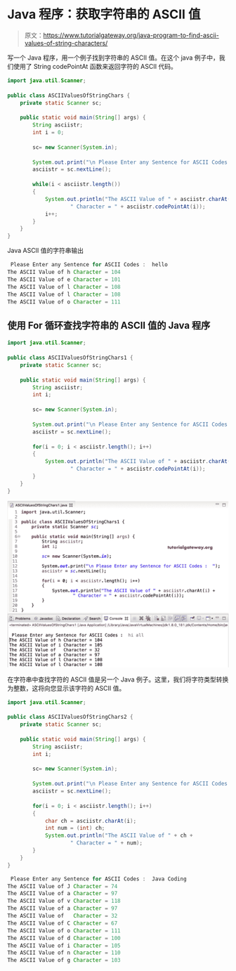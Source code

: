 # Java 程序：获取字符串的 ASCII 值

> 原文：<https://www.tutorialgateway.org/java-program-to-find-ascii-values-of-string-characters/>

写一个 Java 程序，用一个例子找到字符串的 ASCII 值。在这个 java 例子中，我们使用了 String codePointAt 函数来返回字符的 ASCII 代码。

```java
import java.util.Scanner;

public class ASCIIValuesOfStringChars {
	private static Scanner sc;

	public static void main(String[] args) {
		String asciistr;
		int i = 0;

		sc= new Scanner(System.in);

		System.out.print("\n Please Enter any Sentence for ASCII Codes :  ");
		asciistr = sc.nextLine();

		while(i < asciistr.length())
		{
			System.out.println("The ASCII Value of " + asciistr.charAt(i) +
					" Character = " + asciistr.codePointAt(i));
			i++;
		}
	}
}
```

Java ASCII 值的字符串输出

```java
 Please Enter any Sentence for ASCII Codes :  hello
The ASCII Value of h Character = 104
The ASCII Value of e Character = 101
The ASCII Value of l Character = 108
The ASCII Value of l Character = 108
The ASCII Value of o Character = 111
```

## 使用 For 循环查找字符串的 ASCII 值的 Java 程序

```java
import java.util.Scanner;

public class ASCIIValuesOfStringChars1 {
	private static Scanner sc;

	public static void main(String[] args) {
		String asciistr;
		int i;

		sc= new Scanner(System.in);

		System.out.print("\n Please Enter any Sentence for ASCII Codes :  ");
		asciistr = sc.nextLine();

		for(i = 0; i < asciistr.length(); i++)
		{
			System.out.println("The ASCII Value of " + asciistr.charAt(i) +
					" Character = " + asciistr.codePointAt(i));
		}
	}
}
```

![Java Program to find ASCII values of String Characters 2](img/337da2a36af4a2140e16f19075d4d648.png)

在字符串中查找字符的 ASCII 值是另一个 Java 例子。这里，我们将字符类型转换为整数，这将向您显示该字符的 ASCII 值。

```java
import java.util.Scanner;

public class ASCIIValuesOfStringChars2 {
	private static Scanner sc;

	public static void main(String[] args) {
		String asciistr;
		int i;

		sc= new Scanner(System.in);

		System.out.print("\n Please Enter any Sentence for ASCII Codes :  ");
		asciistr = sc.nextLine();

		for(i = 0; i < asciistr.length(); i++)
		{
			char ch = asciistr.charAt(i);
			int num = (int) ch;
			System.out.println("The ASCII Value of " + ch +
					" Character = " + num);
		}
	}
}
```

```java
 Please Enter any Sentence for ASCII Codes :  Java Coding
The ASCII Value of J Character = 74
The ASCII Value of a Character = 97
The ASCII Value of v Character = 118
The ASCII Value of a Character = 97
The ASCII Value of   Character = 32
The ASCII Value of C Character = 67
The ASCII Value of o Character = 111
The ASCII Value of d Character = 100
The ASCII Value of i Character = 105
The ASCII Value of n Character = 110
The ASCII Value of g Character = 103
```